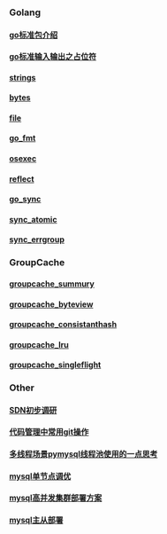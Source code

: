 ### Golang
#### [go标准包介绍](go标准包介绍.md)
#### [go标准输入输出之占位符](go标准输入输出之占位符.md)
#### [strings](strings.md)
#### [bytes](bytes.md)
#### [file](file.md)
#### [go_fmt](go_fmt.md)
#### [osexec](osexec.md)
#### [reflect](reflect.md)
#### [go_sync](go_sync.md)
#### [sync_atomic](sync_atomic.md)
#### [sync_errgroup](sync_errgroup.md)
### GroupCache
#### [groupcache_summury](groupcache_summury.md)
#### [groupcache_byteview](groupcache_byteview.md)
#### [groupcache_consistanthash](groupcache_consistanthash.md)
#### [groupcache_lru](groupcache_lru.md)
#### [groupcache_singleflight](groupcache_singleflight.md)
### Other
#### [SDN初步调研](SDN初步调研.md)
#### [代码管理中常用git操作](代码管理中常用git操作.md)
#### [多线程场景pymysql线程池使用的一点思考](多线程场景pymysql线程池使用的一点思考.md)
#### [mysql单节点调优](mysql单节点调优-centos.md)
#### [mysql高并发集群部署方案](Mysql高并发集群部署方案.md)
#### [mysql主从部署](mysql主从部署.md)
